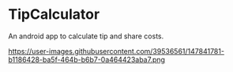 # TipCalculator

An android app to calculate tip and share costs.

https://user-images.githubusercontent.com/39536561/147841781-b1186428-ba5f-464b-b6b7-0a464423aba7.png
